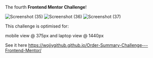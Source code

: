 The fourth **Frontend Mentor Challenge**!

![Screenshot (35)](https://github.com/WojjyGitHub/Order-Summary-Challenge---Frontend-Mentor/assets/146066243/37479bde-220e-42c0-9fc2-37a40a6ed318)
![Screenshot (36)](https://github.com/WojjyGitHub/Order-Summary-Challenge---Frontend-Mentor/assets/146066243/5f710c4c-29b2-4eeb-956f-d599cd8930fb)
![Screenshot (37)](https://github.com/WojjyGitHub/Order-Summary-Challenge---Frontend-Mentor/assets/146066243/94058c10-c1b7-43ee-8650-e7daf0344190)


This challenge is optimised for:

mobile view @ 375px and
laptop view @ 1440px

See it here https://wojjygithub.github.io/Order-Summary-Challenge---Frontend-Mentor/
